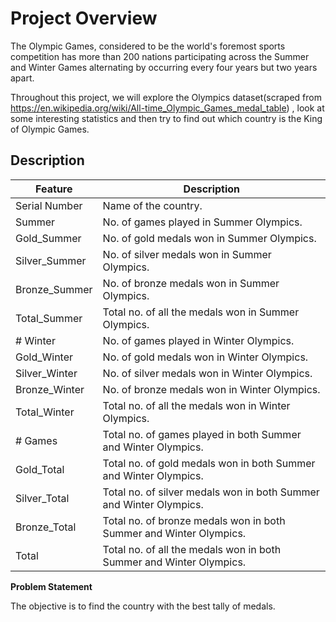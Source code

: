 # Project Overview

The Olympic Games, considered to be the world's foremost sports competition has more than 200 nations participating across the Summer and Winter Games alternating by occurring every four years but two years apart.

Throughout this project, we will explore the Olympics dataset(scraped from https://en.wikipedia.org/wiki/All-time_Olympic_Games_medal_table) , look at some interesting statistics and then try to find out which country is the King of Olympic Games.

## Description

|  Feature  |  Description  |
| ---  |  --- |
|  Serial Number  |  Name of the country.  |
| Summer | No. of games played in Summer Olympics. |
| Gold_Summer |	No. of gold medals won in Summer Olympics. |
| Silver_Summer	| No. of silver medals won in Summer Olympics. |
| Bronze_Summer	| No. of bronze medals won in Summer Olympics. |
| Total_Summer | Total no. of all the medals won in Summer Olympics. |
| # Winter | No. of games played in Winter Olympics. |
| Gold_Winter |	No. of gold medals won in Winter Olympics. |
| Silver_Winter	| No. of silver medals won in Winter Olympics. |
| Bronze_Winter	| No. of bronze medals won in Winter Olympics. |
| Total_Winter	| Total no. of all the medals won in Winter Olympics. |
| # Games	| Total no. of games played in both Summer and Winter Olympics. |
| Gold_Total |	Total no. of gold medals won in both Summer and Winter Olympics. |
| Silver_Total |	Total no. of silver medals won in both Summer and Winter Olympics. |
| Bronze_Total |	Total no. of bronze medals won in both Summer and Winter Olympics. |
| Total	| Total no. of all the medals won in both Summer and Winter Olympics. |

**Problem Statement**

The objective is to find the country with the best tally of medals.
